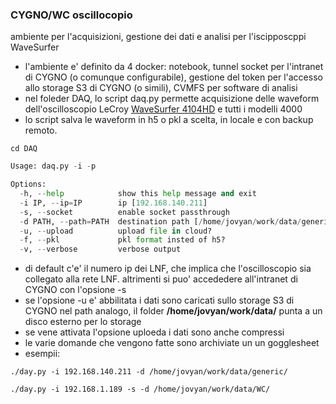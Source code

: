 ### CYGNO/WC oscillocopio ###
ambiente per l'acquisizioni, gestione dei dati e analisi per l'iscipposcppi WaveSurfer
* l'ambiente e' definito da 4 docker: notebook, tunnel socket per l'intranet di CYGNO (o comunque configurabile), gestione del token per l'accesso allo storage S3 di CYGNO (o simili), CVMFS per software di analisi
* nel foleder DAQ, lo script daq.py permette acquisizione delle waveform dell'oscilloscopio LeCroy [WaveSurfer 4104HD](https://www.teledynelecroy.com/oscilloscope/oscilloscopemodel.aspx?modelid=11386) e tutti i modelli 4000
* lo script salva le waveform in h5 o pkl a scelta, in locale e con backup remoto.
  
```cd DAQ```
```./daq.py -h
Usage: daq.py -i -p

Options:
  -h, --help            show this help message and exit
  -i IP, --ip=IP        ip [192.168.140.211]
  -s, --socket          enable socket passthrough
  -d PATH, --path=PATH  destination path [/home/jovyan/work/data/generic/]
  -u, --upload          upload file in cloud?
  -f, --pkl             pkl format insted of h5?
  -v, --verbose         verbose output  
```
* di default c'e' il numero ip dei LNF, che implica che l'oscilloscopio sia collegato alla rete LNF. altrimenti si puo' accededere all'intranet di CYGNO con l'opsione -s
* se l'opsione -u e' abbilitata i dati sono caricati sullo storage S3 di CYGNO nel path analogo, il folder **/home/jovyan/work/data/** punta a un disco esterno per lo storage
* se vene attivata l'opsione uploeda i dati sono anche compressi
* le varie domande che vengono fatte sono archiviate un un gogglesheet 
* esempii:
  
```./day.py -i 192.168.140.211 -d /home/jovyan/work/data/generic/```

```./day.py -i 192.168.1.189 -s -d /home/jovyan/work/data/WC/```

